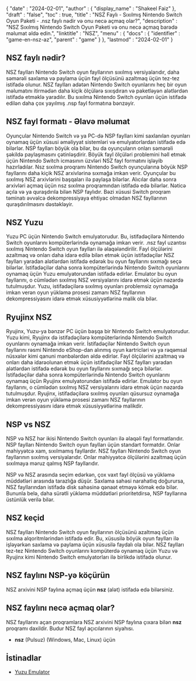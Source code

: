 {
  "date" : "2024-02-01",
  "author" : {
    "display_name" : "Shakeel Faiz"
},
  "draft" : "false",
  "toc" : true,
  "title" : "NSZ Faylı - Sıxılmış Nintendo Switch Oyun Paketi - .nsz faylı nədir və onu necə açmaq olar?",
  "description" : "NSZ Sıxılmış Nintendo Switch Oyun Paketi və onu necə açmaq barədə məlumat əldə edin.",
  "linktitle" : "NSZ",
  "menu" : {
    "docs" : {
      "identifier" : "game-en-nsz-az",
      "parent" : "game"
}
},
  "lastmod" : "2024-02-01"
}

## NSZ faylı nədir?

NSZ faylları Nintendo Switch oyun fayllarının sıxılmış versiyalarıdır, daha səmərəli saxlama və paylama üçün fayl ölçüsünü azaltmaq üçün tez-tez istifadə olunur. NSZ faylları adətən Nintendo Switch oyunlarını heç bir oyun məlumatını itirmədən daha kiçik ölçülərə sıxışdıran və paketləyən alətlərdən istifadə etməklə yaradılır. Bu sıxılma Nintendo Switch oyunları üçün istifadə edilən daha çox yayılmış .nsp fayl formatına bənzəyir.

## NSZ fayl formatı - Əlavə məlumat

Oyunçular Nintendo Switch və ya PC-də NSP faylları kimi saxlanılan oyunları oynamaq üçün xüsusi əməliyyat sistemləri və emulyatorlardan istifadə edə bilərlər. NSP faylları böyük ola bilər, bu da oyunçuların onları səmərəli şəkildə paylaşmasını çətinləşdirir. Böyük fayl ölçüləri problemini həll etmək üçün Nintendo Switch icmasının üzvləri NSZ fayl formatını işləyib hazırladılar. Nsz sıxılma proqramı Nintendo Switch oyunçularına böyük NSP fayllarını daha kiçik NSZ arxivlərinə sıxmağa imkan verir. Oyunçular bu sıxılmış NSZ arxivlərini başqaları ilə paylaşa bilərlər. Alıcılar daha sonra arxivləri açmaq üçün nsz sıxılma proqramından istifadə edə bilərlər. Nəticə açıla və ya quraşdırıla bilən NSP faylıdır. Bəzi xüsusi Switch proqram təminatı əvvəlcə dekompressiyaya ehtiyac olmadan NSZ fayllarının quraşdırılmasını dəstəkləyir.

## NSZ Yuzu

Yuzu PC üçün Nintendo Switch emulyatorudur. Bu, istifadəçilərə Nintendo Switch oyunlarını kompüterlərində oynamağa imkan verir. .nsz fayl uzantısı sıxılmış Nintendo Switch oyun faylları ilə əlaqələndirilir. Fayl ölçülərini azaltmaq və onları daha idarə edilə bilən etmək üçün istifadəçilər NSZ faylları yaradan alətlərdən istifadə edərək bu oyun fayllarını sıxmağı seçə bilərlər. İstifadəçilər daha sonra kompüterlərində Nintendo Switch oyunlarını oynamaq üçün Yuzu emulyatorundan istifadə edirlər. Emulator bu oyun fayllarını, o cümlədən sıxılmış NSZ versiyalarını idarə etmək üçün nəzərdə tutulmuşdur. Yuzu, istifadəçilərə sıxılmış oyunları problemsiz oynamağa imkan verən oyun yükləmə prosesi zamanı NSZ fayllarının dekompressiyasını idarə etmək xüsusiyyətlərinə malik ola bilər.

## Ryujinx NSZ

Ryujinx, Yuzu-ya bənzər PC üçün başqa bir Nintendo Switch emulyatorudur. Yuzu kimi, Ryujinx də istifadəçilərə kompüterlərində Nintendo Switch oyunlarını oynamağa imkan verir. İstifadəçilər Nintendo Switch oyun fayllarını rəsmi Nintendo eShop-dan alınmış oyun kartricləri və ya rəqəmsal nüsxələr kimi qanuni mənbələrdən əldə edirlər. Fayl ölçülərini azaltmaq və onları daha idarəolunan etmək üçün istifadəçilər NSZ faylları yaradan alətlərdən istifadə edərək bu oyun fayllarını sıxmağı seçə bilərlər. İstifadəçilər daha sonra kompüterlərində Nintendo Switch oyunlarını oynamaq üçün Ryujinx emulyatorundan istifadə edirlər. Emulator bu oyun fayllarını, o cümlədən sıxılmış NSZ versiyalarını idarə etmək üçün nəzərdə tutulmuşdur. Ryujinx, istifadəçilərə sıxılmış oyunları qüsursuz oynamağa imkan verən oyun yükləmə prosesi zamanı NSZ fayllarının dekompressiyasını idarə etmək xüsusiyyətlərinə malikdir.

## NSP vs NSZ

NSP və NSZ hər ikisi Nintendo Switch oyunları ilə əlaqəli fayl formatlarıdır. NSP faylları Nintendo Switch oyun faylları üçün standart formatdır. Onlar mahiyyətcə xam, sıxılmamış fayllardır. NSZ faylları Nintendo Switch oyun fayllarının sıxılmış versiyalarıdır. Onlar mahiyyətcə ölçülərini azaltmaq üçün sıxılmaya məruz qalmış NSP fayllarıdır.

NSP və NSZ arasında seçim edərkən, çox vaxt fayl ölçüsü və yükləmə müddətləri arasında tarazlığa düşür. Saxlama sahəsi narahatlıq doğurursa, NSZ fayllarından istifadə disk sahəsinə qənaət etməyə kömək edə bilər. Bununla belə, daha sürətli yükləmə müddətləri prioritetdirsə, NSP fayllarına üstünlük verilə bilər.

## NSZ keçid	

NSZ faylları Nintendo Switch oyun fayllarının ölçüsünü azaltmaq üçün sıxılma alqoritmlərindən istifadə edir. Bu, xüsusilə böyük oyun faylları ilə işləyərkən saxlama və paylama üçün xüsusilə faydalı ola bilər. NSZ faylları tez-tez Nintendo Switch oyunlarını kompüterdə oynamaq üçün Yuzu və Ryujinx kimi Nintendo Switch emulyatorları ilə birlikdə istifadə olunur.

## NSZ faylını NSP-yə köçürün

NSZ arxivini NSP faylına açmaq üçün **nsz** (alət) istifadə edə bilərsiniz.

## NSZ faylını necə açmaq olar?

NSZ fayllarını açan proqramlara NSZ arxivini NSP faylına çıxara bilən **nsz** proqramı daxildir. Budur NSZ fayl açıcılarının siyahısı.

- **nsz** (Pulsuz) (Windows, Mac, Linux) üçün

## İstinadlar
* [Yuzu Emulator](https://en.wikipedia.org/wiki/Yuzu_(emulator))


